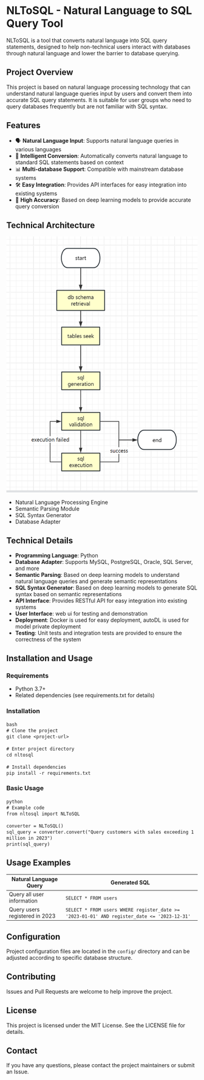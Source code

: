 
# NLToSQL - Natural Language to SQL Query Tool

NLToSQL is a tool that converts natural language into SQL query statements, designed to help non-technical users interact with databases through natural language and lower the barrier to database querying.

## Project Overview

This project is based on natural language processing technology that can understand natural language queries input by users and convert them into accurate SQL query statements. It is suitable for user groups who need to query databases frequently but are not familiar with SQL syntax.

## Features

- 🗣️ **Natural Language Input**: Supports natural language queries in various languages
- 🔄 **Intelligent Conversion**: Automatically converts natural language to standard SQL statements based on context
- 📊 **Multi-database Support**: Compatible with mainstream database systems
- 🛠️ **Easy Integration**: Provides API interfaces for easy integration into existing systems
- 🎯 **High Accuracy**: Based on deep learning models to provide accurate query conversion

## Technical Architecture
![architecture.png](assets/architecture.png)
- Natural Language Processing Engine
- Semantic Parsing Module
- SQL Syntax Generator
- Database Adapter


## Technical Details
- **Programming Language**: Python
- **Database Adapter**: Supports MySQL, PostgreSQL, Oracle, SQL Server, and more
- **Semantic Parsing**: Based on deep learning models to understand natural language queries and generate semantic representations
- **SQL Syntax Generator**: Based on deep learning models to generate SQL syntax based on semantic representations
- **API Interface**: Provides RESTful API for easy integration into existing systems
- **User Interface**: web ui for testing and demonstration
- **Deployment**: Docker is used for easy deployment, autoDL is used for model private deployment
- **Testing**: Unit tests and integration tests are provided to ensure the correctness of the system

## Installation and Usage

### Requirements

- Python 3.7+
- Related dependencies (see requirements.txt for details)

### Installation

```
bash
# Clone the project
git clone <project-url>

# Enter project directory
cd nltosql

# Install dependencies
pip install -r requirements.txt
```
### Basic Usage

```
python
# Example code
from nltosql import NLToSQL

converter = NLToSQL()
sql_query = converter.convert("Query customers with sales exceeding 1 million in 2023")
print(sql_query)
```
## Usage Examples

| Natural Language Query | Generated SQL |
|-----------------------|---------------|
| Query all user information | `SELECT * FROM users` |
| Query users registered in 2023 | `SELECT * FROM users WHERE register_date >= '2023-01-01' AND register_date <= '2023-12-31'` |

## Configuration

Project configuration files are located in the `config/` directory and can be adjusted according to specific database structure.

## Contributing

Issues and Pull Requests are welcome to help improve the project.

## License

This project is licensed under the MIT License. See the LICENSE file for details.

## Contact

If you have any questions, please contact the project maintainers or submit an Issue.
```
